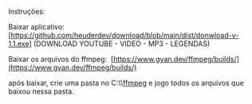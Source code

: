 Instruções:

Baixar aplicativo: [https://github.com/heuderdev/download/blob/main/dist/donwload-v-1.1.exe] (DOWNLOAD YOUTUBE - VIDEO - MP3 - LEGENDAS)

Baixar os arquivos do ffmpeg:  [https://www.gyan.dev/ffmpeg/builds/](https://www.gyan.dev/ffmpeg/builds/)

após baixar, crie uma pasta no C:\\\\[ffmpeg](https://www.gyan.dev/ffmpeg/builds/ffmpeg-release-full.7z) e jogo todos os arquivos que baixou nessa pasta.
